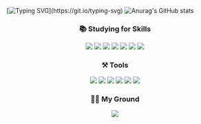 [![Typing SVG](https://readme-typing-svg.demolab.com?font=Londrina+Solid&size=40&duration=2000&pause=3000&color=FFA451&background=FFFFFF00&center=true&vCenter=true&multiline=true&width=300&height=200&lines=Hello%2C+I+am+Jiyeon!)](https://git.io/typing-svg) ![Anurag's GitHub stats](https://github-readme-stats.vercel.app/api?username=appleSimple&show_icons=true&theme=flag-india)

<div align="center" border="1px">

### 📚 Studying for Skills
  <img src="https://img.shields.io/badge/HTML5-E34F26?style=flat-square&logo=HTML5&logoColor=ffffff" /> <img src="https://img.shields.io/badge/CSS3-1572B6?style=flat-square&logo=CSS3&logoColor=ffffff" /> <img src="https://img.shields.io/badge/SCSS-CC6699?style=flat-square&logo=Sass&logoColor=ffffff" /> <img src="https://img.shields.io/badge/Bootstrap-7952B3?style=flat-square&logo=Bootstrap&logoColor=ffffff" /> <img src="https://img.shields.io/badge/Javascript-F7DF1E?style=flat-square&logo=javascript&logoColor=ffffff" /> <img src="https://img.shields.io/badge/Typescript-3178C6?style=flat-square&logo=typescript&logoColor=ffffff" /> <img src="https://img.shields.io/badge/Vue.js-4FC08D?style=flat-square&logo=Vue.js&logoColor=ffffff" />


### ⚒ Tools
<img src="https://img.shields.io/badge/GitHub-181717?style=flat-square&logo=GitHub&logoColor=ffffff" /> <img src="https://img.shields.io/badge/VisualStudioCode-007ACC?style=flat-square&logo=VisualStudioCode&logoColor=ffffff" />
<img src="https://img.shields.io/badge/Confluence-172B4D?style=flat-square&logo=Confluence&logoColor=ffffff" />
<img src="https://img.shields.io/badge/Jira-0052CC?style=flat-square&logo=Jira&logoColor=ffffff" />
<img src="https://img.shields.io/badge/Bitbucket-0052CC?style=flat-square&logo=Bitbucket&logoColor=ffffff" />
<img src="https://img.shields.io/badge/Slack-4A154B?style=flat-square&logo=Slack&logoColor=ffffff" />

### 👩‍💻 My Ground
<a href="https://applesimple.notion.site/INDEX-3b142a32f40e4481b70d4aa292650b35" target="_blank">
  <img src="https://img.shields.io/badge/Notion-000000?style=flat-square&logo=Notion&logoColor=ffffff" />
</a>
</div>


